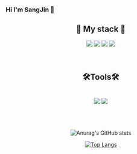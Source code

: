 ### Hi I'm SangJin 👋

<!--
**lsj0202/lsj0202** is a ✨ _special_ ✨ repository because its `README.md` (this file) appears on your GitHub profile.

Here are some ideas to get you started:

- 🔭 I’m currently working on ...
- 🌱 I’m currently learning ...
- 👯 I’m looking to collaborate on ...
- 🤔 I’m looking for help with ...
- 💬 Ask me about ...
- 📫 How to reach me: ...
- 😄 Pronouns: ...
- ⚡ Fun fact: ...
-->

<div align="center">
  <h2>🌱 My stack 🌱</h2>
  <img src="https://img.shields.io/badge/HTML5-E34F26?style=flat-square&logo=HTML5&logoColor=white"/>
  <img src="https://img.shields.io/badge/CSS3-1572B6?style=flat-square&logo=CSS3&logoColor=white"/>
  <img src="https://img.shields.io/badge/C-A8B9CC?style=flat-square&logo=C&logoColor=white"/>
  <img src="https://img.shields.io/badge/JavaScript-F7DF1E?style=flat-square&logo=JavaScript&logoColor=white"/>
</div>
<br>
<br>

<div align="center">
  <h2>🛠Tools🛠</h2>
  <br>
  <img src="https://img.shields.io/badge/Visual Studio code-24acf2?style=flat-round&logo=visualstudiocode&logoColor=white"/>
  <img src="https://img.shields.io/badge/Github-black?style=flat-round&logo=Github&logoColor=white"/>
</div>
<br><br><br>
<div align="center">
  
![Anurag's GitHub stats](https://github-readme-stats.vercel.app/api?username=lsj0202&show_icons=true&theme=radical)

[![Top Langs](https://github-readme-stats.vercel.app/api/top-langs/?username=lsj0202&layout=compact)](https://github.com/anuraghazra/github-readme-stats)

</div>

